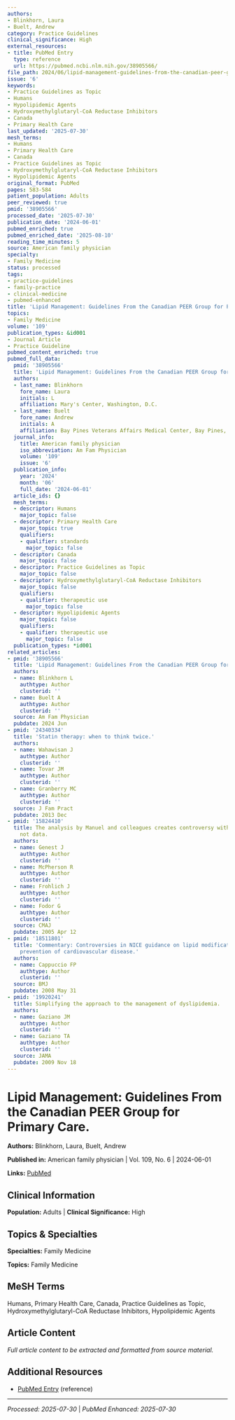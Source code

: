 ```yaml
---
authors:
- Blinkhorn, Laura
- Buelt, Andrew
category: Practice Guidelines
clinical_significance: High
external_resources:
- title: PubMed Entry
  type: reference
  url: https://pubmed.ncbi.nlm.nih.gov/38905566/
file_path: 2024/06/lipid-management-guidelines-from-the-canadian-peer-group-for.md
issue: '6'
keywords:
- Practice Guidelines as Topic
- Humans
- Hypolipidemic Agents
- Hydroxymethylglutaryl-CoA Reductase Inhibitors
- Canada
- Primary Health Care
last_updated: '2025-07-30'
mesh_terms:
- Humans
- Primary Health Care
- Canada
- Practice Guidelines as Topic
- Hydroxymethylglutaryl-CoA Reductase Inhibitors
- Hypolipidemic Agents
original_format: PubMed
pages: 583-584
patient_population: Adults
peer_reviewed: true
pmid: '38905566'
processed_date: '2025-07-30'
publication_date: '2024-06-01'
pubmed_enriched: true
pubmed_enriched_date: '2025-08-10'
reading_time_minutes: 5
source: American family physician
specialty:
- Family Medicine
status: processed
tags:
- practice-guidelines
- family-practice
- clinical-medicine
- pubmed-enhanced
title: 'Lipid Management: Guidelines From the Canadian PEER Group for Primary Care.'
topics:
- Family Medicine
volume: '109'
publication_types: &id001
- Journal Article
- Practice Guideline
pubmed_content_enriched: true
pubmed_full_data:
  pmid: '38905566'
  title: 'Lipid Management: Guidelines From the Canadian PEER Group for Primary Care.'
  authors:
  - last_name: Blinkhorn
    fore_name: Laura
    initials: L
    affiliation: Mary's Center, Washington, D.C.
  - last_name: Buelt
    fore_name: Andrew
    initials: A
    affiliation: Bay Pines Veterans Affairs Medical Center, Bay Pines, Fla.
  journal_info:
    title: American family physician
    iso_abbreviation: Am Fam Physician
    volume: '109'
    issue: '6'
  publication_info:
    year: '2024'
    month: '06'
    full_date: '2024-06-01'
  article_ids: {}
  mesh_terms:
  - descriptor: Humans
    major_topic: false
  - descriptor: Primary Health Care
    major_topic: true
    qualifiers:
    - qualifier: standards
      major_topic: false
  - descriptor: Canada
    major_topic: false
  - descriptor: Practice Guidelines as Topic
    major_topic: false
  - descriptor: Hydroxymethylglutaryl-CoA Reductase Inhibitors
    major_topic: false
    qualifiers:
    - qualifier: therapeutic use
      major_topic: false
  - descriptor: Hypolipidemic Agents
    major_topic: false
    qualifiers:
    - qualifier: therapeutic use
      major_topic: false
  publication_types: *id001
related_articles:
- pmid: '38905566'
  title: 'Lipid Management: Guidelines From the Canadian PEER Group for Primary Care.'
  authors:
  - name: Blinkhorn L
    authtype: Author
    clusterid: ''
  - name: Buelt A
    authtype: Author
    clusterid: ''
  source: Am Fam Physician
  pubdate: 2024 Jun
- pmid: '24340334'
  title: 'Statin therapy: when to think twice.'
  authors:
  - name: Wahawisan J
    authtype: Author
    clusterid: ''
  - name: Tovar JM
    authtype: Author
    clusterid: ''
  - name: Granberry MC
    authtype: Author
    clusterid: ''
  source: J Fam Pract
  pubdate: 2013 Dec
- pmid: '15824410'
  title: The analysis by Manuel and colleagues creates controversy with headlines,
    not data.
  authors:
  - name: Genest J
    authtype: Author
    clusterid: ''
  - name: McPherson R
    authtype: Author
    clusterid: ''
  - name: Frohlich J
    authtype: Author
    clusterid: ''
  - name: Fodor G
    authtype: Author
    clusterid: ''
  source: CMAJ
  pubdate: 2005 Apr 12
- pmid: '18511801'
  title: 'Commentary: Controversies in NICE guidance on lipid modification for the
    prevention of cardiovascular disease.'
  authors:
  - name: Cappuccio FP
    authtype: Author
    clusterid: ''
  source: BMJ
  pubdate: 2008 May 31
- pmid: '19920241'
  title: Simplifying the approach to the management of dyslipidemia.
  authors:
  - name: Gaziano JM
    authtype: Author
    clusterid: ''
  - name: Gaziano TA
    authtype: Author
    clusterid: ''
  source: JAMA
  pubdate: 2009 Nov 18
---
```


# Lipid Management: Guidelines From the Canadian PEER Group for Primary Care.

**Authors:** Blinkhorn, Laura, Buelt, Andrew

**Published in:** American family physician | Vol. 109, No. 6 | 2024-06-01

**Links:** [PubMed](https://pubmed.ncbi.nlm.nih.gov/38905566/)

## Clinical Information

**Population:** Adults | **Clinical Significance:** High

## Topics & Specialties

**Specialties:** Family Medicine

**Topics:** Family Medicine

## MeSH Terms

Humans, Primary Health Care, Canada, Practice Guidelines as Topic, Hydroxymethylglutaryl-CoA Reductase Inhibitors, Hypolipidemic Agents

## Article Content

*Full article content to be extracted and formatted from source material.*

## Additional Resources

- [PubMed Entry](https://pubmed.ncbi.nlm.nih.gov/38905566/) (reference)

---

*Processed: 2025-07-30* | *PubMed Enhanced: 2025-07-30*
